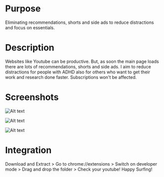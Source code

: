 
# Purpose
Eliminating recommendations, shorts and side ads to reduce distractions and focus on essentials.

# Description
Websites like Youtube can be productive. But, as soon the main page loads there are lots of recommendations, shorts and side ads. I aim to reduce distractions for people with ADHD also for others who want to get their work and research done faster. Subscriptions won't be affected.

# Screenshots
![Alt text](https://github.com/Abhishek-one/DeclutterF-Google-Chrome-Extension/blob/main/screenshots/Screenshot1.png)

![Alt text](https://github.com/Abhishek-one/DeclutterF-Google-Chrome-Extension/blob/main/screenshots/Screenshot2.png)

![Alt text](https://github.com/Abhishek-one/DeclutterF-Google-Chrome-Extension/blob/main/screenshots/Screenshot3.png)

# Integration
Download and Extract > Go to chrome://extensions > Switch on developer mode > Drag and drop the folder > Check your youtube! 
Happy Surfing!
